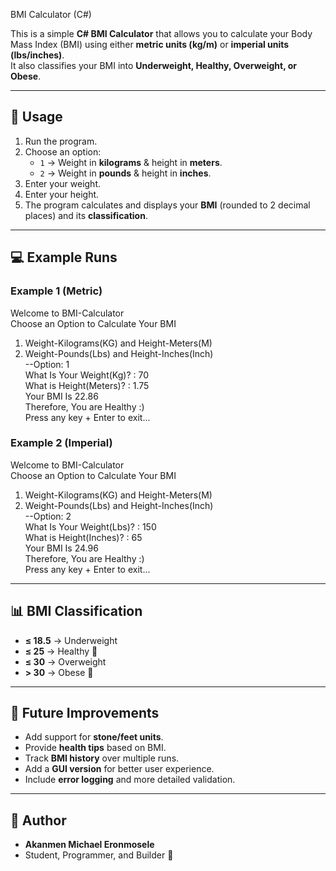 BMI Calculator (C#)

This is a simple **C# BMI Calculator** that allows you to calculate your Body Mass Index (BMI) using either **metric units (kg/m)** or **imperial units (lbs/inches)**.  
It also classifies your BMI into **Underweight, Healthy, Overweight, or Obese**.

---

## 📌 Usage

1. Run the program.  
2. Choose an option:  
   - `1` → Weight in **kilograms** & height in **meters**.  
   - `2` → Weight in **pounds** & height in **inches**.  
3. Enter your weight.  
4. Enter your height.  
5. The program calculates and displays your **BMI** (rounded to 2 decimal places) and its **classification**.

---

## 💻 Example Runs

### Example 1 (Metric)
Welcome to BMI-Calculator  
Choose an Option to Calculate Your BMI  
1. Weight-Kilograms(KG) and Height-Meters(M)  
2. Weight-Pounds(Lbs) and Height-Inches(Inch)  
--Option: 1  
What Is Your Weight(Kg)? : 70  
What is Height(Meters)? : 1.75  
Your BMI Is 22.86  
Therefore, You are Healthy :)  
Press any key + Enter to exit...  

### Example 2 (Imperial)
Welcome to BMI-Calculator  
Choose an Option to Calculate Your BMI  
1. Weight-Kilograms(KG) and Height-Meters(M)  
2. Weight-Pounds(Lbs) and Height-Inches(Inch)  
--Option: 2  
What Is Your Weight(Lbs)? : 150  
What is Height(Inches)? : 65  
Your BMI Is 24.96  
Therefore, You are Healthy :)  
Press any key + Enter to exit...  

---

## 📊 BMI Classification

- **≤ 18.5** → Underweight  
- **≤ 25** → Healthy 🙂  
- **≤ 30** → Overweight  
- **> 30** → Obese 🚨  

---

## 🚀 Future Improvements

- Add support for **stone/feet units**.  
- Provide **health tips** based on BMI.  
- Track **BMI history** over multiple runs.  
- Add a **GUI version** for better user experience.  
- Include **error logging** and more detailed validation.

---

## 👤 Author

- **Akanmen Michael Eronmosele**  
- Student, Programmer, and Builder 🚀  

